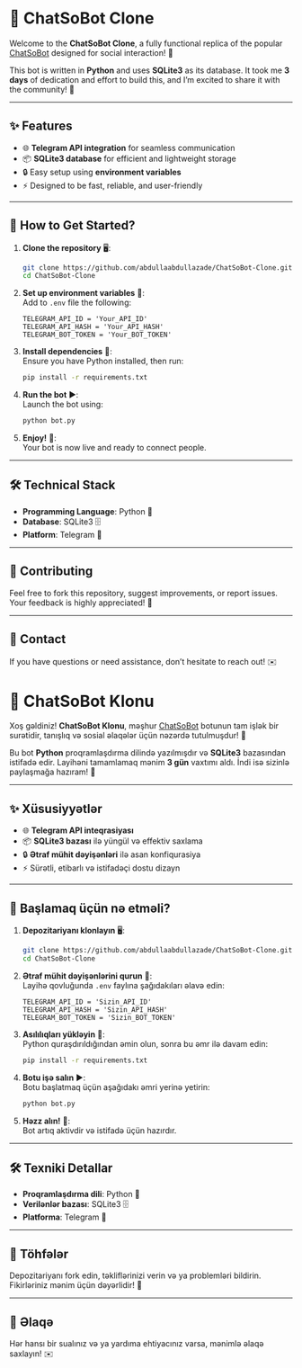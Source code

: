 # 📝 ChatSoBot Clone  

Welcome to the **ChatSoBot Clone**, a fully functional replica of the popular [ChatSoBot](https://t.me/ChatSOBot) designed for social interaction! 🌟  

This bot is written in **Python** and uses **SQLite3** as its database. It took me **3 days** of dedication and effort to build this, and I’m excited to share it with the community! 🚀  

---

## ✨ Features  
- 🌐 **Telegram API integration** for seamless communication  
- 📦 **SQLite3 database** for efficient and lightweight storage  
- 🔒 Easy setup using **environment variables**  
- ⚡ Designed to be fast, reliable, and user-friendly  

---

## 🚀 How to Get Started?  

1. **Clone the repository** 🖥️:  
   ```bash  
   git clone https://github.com/abdullaabdullazade/ChatSoBot-Clone.git  
   cd ChatSoBot-Clone  
   ```  

2. **Set up environment variables** 🔑:  
   Add to `.env` file the following:  
   ```plaintext  
   TELEGRAM_API_ID = 'Your_API_ID'  
   TELEGRAM_API_HASH = 'Your_API_HASH'  
   TELEGRAM_BOT_TOKEN = 'Your_BOT_TOKEN'  
   ```  

3. **Install dependencies** 📂:  
   Ensure you have Python installed, then run:  
   ```bash  
   pip install -r requirements.txt  
   ```  

4. **Run the bot** ▶️:  
   Launch the bot using:  
   ```bash  
   python bot.py  
   ```  

5. **Enjoy!** 🎉:  
   Your bot is now live and ready to connect people.  

---

## 🛠 Technical Stack  
- **Programming Language**: Python 🐍  
- **Database**: SQLite3 🗄️  
- **Platform**: Telegram 🤖  

---

## 🤝 Contributing  
Feel free to fork this repository, suggest improvements, or report issues. Your feedback is highly appreciated! 🙌  

---

## 💬 Contact  
If you have questions or need assistance, don’t hesitate to reach out! ✉️  



# 📝 ChatSoBot Klonu  

Xoş gəldiniz! **ChatSoBot Klonu**, məşhur [ChatSoBot](https://t.me/ChatSOBot) botunun tam işlək bir surətidir, tanışlıq və sosial əlaqələr üçün nəzərdə tutulmuşdur! 🌟  

Bu bot **Python** proqramlaşdırma dilində yazılmışdır və **SQLite3** bazasından istifadə edir. Layihəni tamamlamaq mənim **3 gün** vaxtımı aldı. İndi isə sizinlə paylaşmağa hazıram! 🚀  

---

## ✨ Xüsusiyyətlər  
- 🌐 **Telegram API inteqrasiyası**  
- 📦 **SQLite3 bazası** ilə yüngül və effektiv saxlama  
- 🔒 **Ətraf mühit dəyişənləri** ilə asan konfiqurasiya  
- ⚡ Sürətli, etibarlı və istifadəçi dostu dizayn  

---

## 🚀 Başlamaq üçün nə etməli?  

1. **Depozitariyanı klonlayın** 🖥️:  
   ```bash  
   git clone https://github.com/abdullaabdullazade/ChatSoBot-Clone.git  
   cd ChatSoBot-Clone  
   ```  

2. **Ətraf mühit dəyişənlərini qurun** 🔑:  
   Layihə qovluğunda `.env` faylına şağıdakıları əlavə edin:  
   ```plaintext  
   TELEGRAM_API_ID = 'Sizin_API_ID'  
   TELEGRAM_API_HASH = 'Sizin_API_HASH'  
   TELEGRAM_BOT_TOKEN = 'Sizin_BOT_TOKEN'  
   ```  

3. **Asılılıqları yükləyin** 📂:  
   Python quraşdırıldığından əmin olun, sonra bu əmr ilə davam edin:  
   ```bash  
   pip install -r requirements.txt  
   ```  

4. **Botu işə salın** ▶️:  
   Botu başlatmaq üçün aşağıdakı əmri yerinə yetirin:  
   ```bash  
   python bot.py  
   ```  

5. **Həzz alın!** 🎉:  
   Bot artıq aktivdir və istifadə üçün hazırdır.  

---

## 🛠 Texniki Detallar  
- **Proqramlaşdırma dili**: Python 🐍  
- **Verilənlər bazası**: SQLite3 🗄️  
- **Platforma**: Telegram 🤖  

---

## 🤝 Töhfələr  
Depozitariyanı fork edin, təkliflərinizi verin və ya problemləri bildirin. Fikirləriniz mənim üçün dəyərlidir! 🙌  

---

## 💬 Əlaqə  
Hər hansı bir sualınız və ya yardıma ehtiyacınız varsa, mənimlə əlaqə saxlayın! ✉️  
